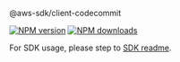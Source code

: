 @aws-sdk/client-codecommit

[![NPM version](https://img.shields.io/npm/v/@aws-sdk/client-codecommit/beta.svg)](https://www.npmjs.com/package/@aws-sdk/client-codecommit)
[![NPM downloads](https://img.shields.io/npm/dm/@aws-sdk/client-codecommit.svg)](https://www.npmjs.com/package/@aws-sdk/client-codecommit)

For SDK usage, please step to [SDK readme](https://github.com/aws/aws-sdk-js-v3).

